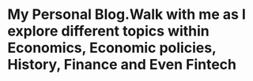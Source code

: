 # My Personal Blog.Walk with me as I explore different topics within Economics, Economic policies, History, Finance and Even Fintech

